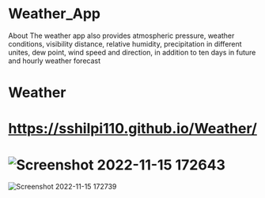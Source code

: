 # Weather_App
About The weather app also provides atmospheric pressure, weather conditions, visibility distance, relative humidity, precipitation in different unites, dew point, wind speed and direction, in addition to ten days in future and hourly weather forecast

# Weather
# https://sshilpi110.github.io/Weather/

# ![Screenshot 2022-11-15 172643](https://user-images.githubusercontent.com/101393474/201914472-1f410b36-5073-4925-a0b2-000b45d270bb.png)

![Screenshot 2022-11-15 172739](https://user-images.githubusercontent.com/101393474/201914770-51b62902-af2a-406a-bf46-3e6ea050df86.png)

